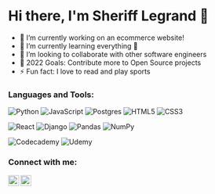 # Hi there, I'm Sheriff Legrand 👋

- 🔭 I’m currently working on an ecommerce website!
 - 🌱 I’m currently learning everything 🤣
 - 👯 I’m looking to collaborate with other software engineers
 - 🥅 2022 Goals: Contribute more to Open Source projects
 - ⚡ Fun fact: I love to read and play sports




<!-- <img align="left" width="47%" src="https://github-readme-stats.vercel.app/api?username=stuykid&show_icons=true&theme=radical" /> -->

<!-- ![Anurag's GitHub stats](https://github-readme-stats.vercel.app/api?username=stuykid&show_icons=true&theme=radical) -->

<!-- [![Top Langs](https://github-readme-stats.vercel.app/api/top-langs/?username=stuykid)](https://github.com/anuraghazra/github-readme-stats) -->

<!-- <img align="left" width="35%" src="https://github-readme-stats.vercel.app/api/top-langs/?username=stuykid" /> -->
                       

 ### Languages and Tools:
 
![Python](https://img.shields.io/badge/python-3670A0?style=for-the-badge&logo=python&logoColor=ffdd54)
![JavaScript](https://img.shields.io/badge/javascript-%23323330.svg?style=for-the-badge&logo=javascript&logoColor=%23F7DF1E)
![Postgres](https://img.shields.io/badge/postgres-%23316192.svg?style=for-the-badge&logo=postgresql&logoColor=white)
![HTML5](https://img.shields.io/badge/html5-%23E34F26.svg?style=for-the-badge&logo=html5&logoColor=white)
![CSS3](https://img.shields.io/badge/css3-%231572B6.svg?style=for-the-badge&logo=css3&logoColor=white)

![React](https://img.shields.io/badge/react-%2320232a.svg?style=for-the-badge&logo=react&logoColor=%2361DAFB)
![Django](https://img.shields.io/badge/django-%23092E20.svg?style=for-the-badge&logo=django&logoColor=white)
![Pandas](https://img.shields.io/badge/pandas-%23150458.svg?style=for-the-badge&logo=pandas&logoColor=white)
![NumPy](https://img.shields.io/badge/numpy-%23013243.svg?style=for-the-badge&logo=numpy&logoColor=white)


![Codecademy](https://img.shields.io/badge/Codecademy-FFF0E5?style=for-the-badge&logo=codecademy&logoColor=1F243A)
![Udemy](https://img.shields.io/badge/Udemy-A435F0?style=for-the-badge&logo=Udemy&logoColor=white)


### Connect with me:
[<img align="left" alt="sherifflegrand | LinkedIn" width="22px" src="https://cdn.jsdelivr.net/npm/simple-icons@v3/icons/linkedin.svg" />][linkedin]
[<img align="left" alt="bklyn_sha | Instagram" width="22px" src="https://cdn.jsdelivr.net/npm/simple-icons@v3/icons/instagram.svg" />][instagram]

[instagram]: https://instagram.com/bklyn_sha
[linkedin]: https://linkedin.com/in/sherifflegrand

<!-- ![Anaconda](https://img.shields.io/badge/Anaconda-%2344A833.svg?style=for-the-badge&logo=anaconda&logoColor=white)
![Visual Studio Code](https://img.shields.io/badge/Visual%20Studio%20Code-0078d7.svg?style=for-the-badge&logo=visual-studio-code&logoColor=white)
![Jupyter Notebook](https://img.shields.io/badge/jupyter-%23FA0F00.svg?style=for-the-badge&logo=jupyter&logoColor=white)
![Bootstrap](https://img.shields.io/badge/bootstrap-%23563D7C.svg?style=for-the-badge&logo=bootstrap&logoColor=white) -->
